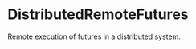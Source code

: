 DistributedRemoteFutures
========================

Remote execution of futures in a distributed system.
